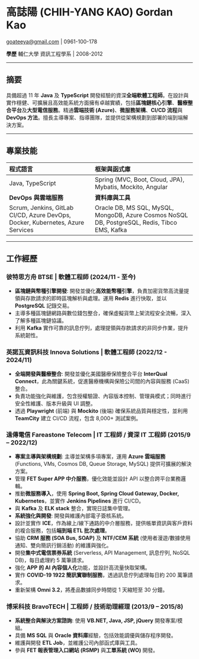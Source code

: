 # 高誌陽 (CHIH-YANG KAO) Gordan Kao

goateeya@gmail.com | 0961-100-178

**學歷**
輔仁大學 資訊工程學系 | 2008-2012

---

## 摘要

具備超過 11 年 **Java** 及 **TypeScript** 開發經驗的資深**全端軟體工程師**。在設計與實作穩健、可擴展且高效能系統方面擁有卓越實績，包括**區塊鏈核心引擎**、**醫療整合平台**及**大型電信服務**。精通**雲端技術 (Azure)**、**微服務架構**、**CI/CD 流程**與 **DevOps 方法**。擅長主導專案、指導團隊，並提供從架構規劃到部署的端到端解決方案。

---

## 專業技能

| **程式語言** | **框架與函式庫** |
| :---------- | :------------- |
| Java, TypeScript | Spring (MVC, Boot, Cloud, JPA), Mybatis, Mockito, Angular |
| **DevOps 與雲端服務** | **資料庫與工具** |
| Scrum, Jenkins, GitLab CI/CD, Azure DevOps, Docker, Kubernetes, Azure Services | Oracle DB, MS SQL, MySQL, MongoDB, Azure Cosmos NoSQL DB, PostgreSQL, Redis, Tibco EMS, Kafka |

---

## 工作經歷

### 彼特思方舟 BTSE | 軟體工程師 (2024/11 - 至今)

* **區塊鏈與幣種引擎開發**: 開發並優化**高效能幣種引擎**，負責加密貨幣高流量提領與存款請求的即時區塊解析與處理。運用 **Redis** 進行快取，並以 **PostgreSQL** 記錄交易。
* 主導多種區塊鏈網路與數位錢包整合，確保虛擬貨幣上架流程安全流暢，深入了解多種區塊鏈協議。
* 利用 **Kafka** 實作可靠的訊息佇列，處理提領與存款請求的非同步作業，提升系統韌性。

### 英諾瓦資訊科技 Innova Solutions | 軟體工程師 (2022/12 - 2024/11)

* **全端開發與醫療整合**: 開發並優化美國醫療保險整合平台 **InterQual Connect**，此為關鍵系統，促進醫療機構與保險公司間的內容與服務 (CaaS) 整合。
* 負責功能強化與維護，包含授權驗證、內容版本控制、管理員模式；同時進行安全性維護、版本升級與 UI 調整。
* 透過 **Playwright** (前端) 與 **Mockito** (後端) 確保系統品質與穩定性，並利用 **TeamCity** 建立 CI/CD 流程，包含 8,000+ 測試案例。

### 遠傳電信 Fareastone Telecom | IT 工程師 / 資深 IT 工程師 (2015/9 – 2022/12)

* **專案主導與架構規劃**: 主導並架構多項專案，運用 **Azure 雲端服務** (Functions, VMs, Cosmos DB, Queue Storage, MySQL) 提供可擴展的解決方案。
* 管理 **FET Super APP 中介服務**，優化效能並設計 API 以整合跨平台業務邏輯。
* 推動**微服務導入**，使用 **Spring Boot, Spring Cloud Gateway, Docker, Kubernetes**，並實作 **Jenkins Pipelines** 進行 CI/CD。
* 與 **Kafka** 及 **ELK stack** 整合，實現日誌集中管理。
* **系統強化與開發**: 開發與維護內部電子簽核系統。
* 設計並實作 **ICE**，作為線上/線下通路的中介層服務，提供帳單資訊與客戶資料的複合服務，包括**端到端 ETL 批次處理**。
* 協助 **CRM 服務 (SOA Bus, SOAP)** 及 **NTF/CEM 系統** (使用者漫遊/數據使用通知、雙向簡訊行銷活動) 的維護與強化。
* 開發**集中式電信票券系統** (Serverless, API Management, 訊息佇列, NoSQL DB)，每日處理約 5 萬筆請求。
* 強化 **APP 的 AI 內容個人化**功能，並設計高流量快取架構。
* 實作 **COVID-19 1922 簡訊實聯制服務**，透過訊息佇列處理每日約 200 萬筆請求。
* 重新架構 **Omni 3.2**，將產品數據同步時間從 1 天縮短至 30 分鐘。

### 博采科技 BravoTECH | 工程師 / 技術助理經理 (2013/9 – 2015/8)

* **系統整合與解決方案諮詢**: 使用 **VB.NET, Java, JSP, jQuery** 開發專案/模組。
* 具備 **MS SQL** 與 **Oracle 資料庫**經驗，包括效能調優與儲存程序開發。
* 維護與開發 **ETL Job**，並維護公司內部函式庫與工具。
* 參與 **FET 報表管理入口網站 (RSMP)** 與**工單系統 (WO)** 開發。